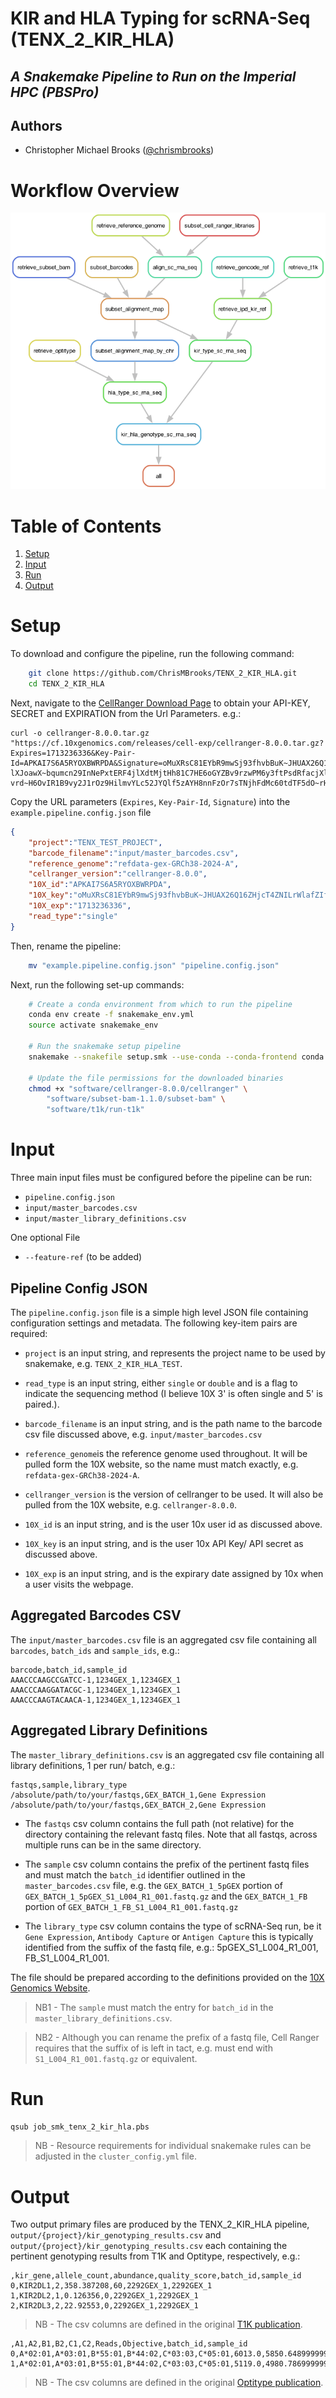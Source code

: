 # KIR and HLA Typing for scRNA-Seq (TENX_2_KIR_HLA)
## _A Snakemake Pipeline to Run on the Imperial HPC (PBSPro)_

## Authors
* Christopher Michael Brooks ([@chrismbrooks](https://github.com/chrismbrooks))

# Workflow Overview

![Pipeline Workflow info](./docs/rule_graph.png)

# Table of Contents
1. [Setup](#setup)
2. [Input](#inputs)
3. [Run](#run)
3. [Output](#output)

# Setup
To download and configure the pipeline, run the following command:

```sh
    git clone https://github.com/ChrisMBrooks/TENX_2_KIR_HLA.git
    cd TENX_2_KIR_HLA
```

Next, navigate to the [CellRanger Download Page](https://www.10xgenomics.com/support/software/cell-ranger/downloads#download-links) to obtain your API-KEY, SECRET and EXPIRATION from the Url Parameters. e.g.:

```
curl -o cellranger-8.0.0.tar.gz "https://cf.10xgenomics.com/releases/cell-exp/cellranger-8.0.0.tar.gz?Expires=1713236336&Key-Pair-Id=APKAI7S6A5RYOXBWRPDA&Signature=oMuXRsC81EYbR9mwSj93fhvbBuK~JHUAX26Q16ZHjcT4ZNILrWlafZIfs4xNnuDg7IyOc3p0c~5efnMSagLijkhVlO69J1FDG~~~AO5gbayLKFcaKOtVH9gL9EU5wwo6cFeBUvC5VAygST0VnoodyiiZMkV8VvUKObx8paYgS4McwSDk-lXJoawX~bqumcn29InNePxtERF4jlXdtMjtHh81C7HE6oGYZBv9rzwPM6y3ftPsdRfacjXlZPgxl3tHw-vrd~H6OvIR1B9vy2J1rOz9HilmvYLc52JYQlf5zAYH8nnFzOr7sTNjhFdMc60tdTF5dO~rHCABZsrWvUTxAA__"
```
Copy the URL parameters (``Expires``, ``Key-Pair-Id``, ``Signature``) into the ``example.pipeline.config.json`` file
```json
{
    "project":"TENX_TEST_PROJECT",
    "barcode_filename":"input/master_barcodes.csv",
    "reference_genome":"refdata-gex-GRCh38-2024-A",
    "cellranger_version":"cellranger-8.0.0",
    "10X_id":"APKAI7S6A5RYOXBWRPDA",
    "10X_key":"oMuXRsC81EYbR9mwSj93fhvbBuK~JHUAX26Q16ZHjcT4ZNILrWlafZIfs4xNnuDg7IyOc3p0c~5efnMSagLijkhVlO69J1FDG~~~AO5gbayLKFcaKOtVH9gL9EU5wwo6cFeBUvC5VAygST0VnoodyiiZMkV8VvUKObx8paYgS4McwSDk-lXJoawX~bqumcn29InNePxtERF4jlXdtMjtHh81C7HE6oGYZBv9rzwPM6y3ftPsdRfacjXlZPgxl3tHw-vrd~H6OvIR1B9vy2J1rOz9HilmvYLc52JYQlf5zAYH8nnFzOr7sTNjhFdMc60tdTF5dO~rHCABZsrWvUTxAA__",
    "10X_exp":"1713236336",
    "read_type":"single"
}
```

Then, rename the pipeline: 
```sh 
    mv "example.pipeline.config.json" "pipeline.config.json"
```
Next, run the following set-up commands:
```sh
    # Create a conda environment from which to run the pipeline
    conda env create -f snakemake_env.yml
    source activate snakemake_env
    
    # Run the snakemake setup pipeline 
    snakemake --snakefile setup.smk --use-conda --conda-frontend conda  --verbose --cores 8
    
    # Update the file permissions for the downloaded binaries
    chmod +x "software/cellranger-8.0.0/cellranger" \ 
        "software/subset-bam-1.1.0/subset-bam" \
        "software/t1k/run-t1k"
```

# Input
Three main input files must be configured before the pipeline can be run: 
* ``pipeline.config.json``
* ``input/master_barcodes.csv``
* ``input/master_library_definitions.csv``

One optional File
* ``--feature-ref`` (to be added)

## Pipeline Config JSON

The ``pipeline.config.json`` file is a simple high level JSON file containing configuration settings and metadata. The following key-item pairs are required: 

* ``project`` is an input string, and represents the project name to be used by snakemake, e.g. ``TENX_2_KIR_HLA_TEST``. 

* ``read_type`` is an input string, either ``single`` or ``double`` and is a flag to indicate the sequencing method (I believe 10X 3' is often single and 5' is paired.).

* ``barcode_filename``  is an input string, and is the path name to the barcode csv file discussed above, e.g. ``input/master_barcodes.csv``

* ``reference_genome``is the reference genome used throughout. It will be pulled form the 10X website, so the name must match exactly, e.g. ``refdata-gex-GRCh38-2024-A``.

* ``cellranger_version`` is the version of cellranger to be used. It will also be pulled from the 10X website, e.g. ``cellranger-8.0.0``.

* ``10X_id`` is an input string, and is the user 10x user id as discussed above. 

* ``10X_key`` is an input string, and is the user 10x API Key/ API secret as discussed above. 

* ``10X_exp`` is an input string, and is the expirary date assigned by 10x when a user visits the webpage.  

## Aggregated Barcodes CSV

The ``input/master_barcodes.csv`` file is an aggregated csv file containing all ``barcodes``, ``batch_ids`` and ``sample_ids``, e.g.: 

```csv
barcode,batch_id,sample_id
AAACCCAAGCCGATCC-1,1234GEX_1,1234GEX_1
AAACCCAAGGATACGC-1,1234GEX_1,1234GEX_1
AAACCCAAGTACAACA-1,1234GEX_1,1234GEX_1
```

## Aggregated Library Definitions

The ``master_library_definitions.csv`` is an aggregated csv file containing all library definitions, 1 per run/ batch, e.g.: 

```csv
fastqs,sample,library_type
/absolute/path/to/your/fastqs,GEX_BATCH_1,Gene Expression
/absolute/path/to/your/fastqs,GEX_BATCH_2,Gene Expression
```

* The ``fastqs`` csv column contains the full path (not relative) for the directory containing the relevant fastq files. Note that all fastqs, across multiple runs can be in the same directory.

* The ``sample`` csv column contains the prefix of the pertinent fastq files and must match the ``batch_id`` identifier outlined in the ``master_barcodes.csv`` file, e.g. the ``GEX_BATCH_1_5pGEX`` portion of ``GEX_BATCH_1_5pGEX_S1_L004_R1_001.fastq.gz`` and the ``GEX_BATCH_1_FB`` portion of ``GEX_BATCH_1_FB_S1_L004_R1_001.fastq.gz``

* The ``library_type`` csv column contains the type of scRNA-Seq run, be it ``Gene Expression``, ``Antibody Capture`` or ``Antigen Capture`` this is typically identified from the suffix of the fastq file, e.g.: 5pGEX_S1_L004_R1_001, FB_S1_L004_R1_001. 

The file should be prepared according to the definitions provided on the [10X Genomics Website](https://www.10xgenomics.com/support/software/cell-ranger/latest/analysis/running-pipelines/cr-feature-bc-analysis). 

 > NB1 - The ``sample`` must match the entry for ``batch_id`` in the ``master_library_definitions.csv``. 
 
 > NB2 - Although you can rename the prefix of a fastq file, Cell Ranger requires that the suffix of is left in tact, e.g. must end with ``S1_L004_R1_001.fastq.gz`` or equivalent.

# Run
```sh
qsub job_smk_tenx_2_kir_hla.pbs
```
 > NB - Resource requirements for individual snakemake rules can be adjusted in the ``cluster_config.yml`` file. 

# Output

Two output primary files are produced by the TENX_2_KIR_HLA pipeline, ``output/{project}/kir_genotyping_results.csv`` and ``output/{project}/kir_genotyping_results.csv`` each containing the pertinent genotyping results from T1K and Optitype, respectively, e.g.:

```csv
,kir_gene,allele_count,abundance,quality_score,batch_id,sample_id
0,KIR2DL1,2,358.387208,60,2292GEX_1,2292GEX_1
1,KIR2DL2,1,0.126356,0,2292GEX_1,2292GEX_1
2,KIR2DL3,2,22.92553,0,2292GEX_1,2292GEX_1
```

 > NB - The csv columns are defined in the original [T1K publication](https://doi.org/10.1101/gr.277585.122). 

```csv
,A1,A2,B1,B2,C1,C2,Reads,Objective,batch_id,sample_id
0,A*02:01,A*03:01,B*55:01,B*44:02,C*03:03,C*05:01,6013.0,5850.648999999994,2292GEX_2,2292GEX_2
1,A*02:01,A*03:01,B*55:01,B*44:02,C*03:03,C*05:01,5119.0,4980.786999999996,2292GEX_1,2292GEX_1
```

 > NB - The csv columns are defined in the original [Optitype publication](https://doi.org/10.1093/bioinformatics/btu548). 